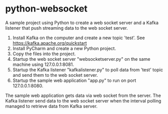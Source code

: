 # python-websocket
A sample project using Python to create a web socket server and a Kafka listener that push streaming data to the web socket server.

1. Install Kafka on the computer and create a new topic 'test'. See https://kafka.apache.org/quickstart
2. Install PyCharm and create a new Python project.
3. Copy the files into the project.
4. Startup the web socket server "websocketserver.py" on the same machine using 127.0.0.1:8081.
5. Startup the Kafka listener "kafkalistener.py" to poll data from 'test' topic and send them to the web socket server.
6. Startup the sample web application "app.py" to run on port 127.0.0.1:8080.

The sample web application gets data via web socket from the server. The Kafka listener send data to the web socket server when the interval polling managed to retrieve data from Kafka server.
